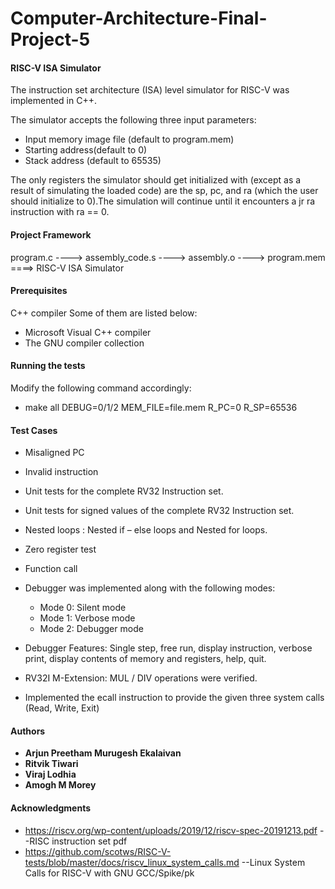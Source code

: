 # Computer-Architecture-Final-Project-5
#### RISC-V ISA Simulator

The instruction set architecture (ISA) level simulator for RISC-V was implemented in C++.

The simulator accepts the following three input parameters:
*	Input memory image file (default to program.mem)
*	Starting address(default to 0)
*	Stack address (default to 65535)

The only registers the simulator should get initialized with (except as a result of simulating the loaded
code) are the sp, pc, and ra (which the user should initialize to 0).The simulation will continue until
it encounters a jr ra instruction with ra == 0.

#### Project Framework

   program.c ----> assembly_code.s ----> assembly.o ----> program.mem ====> RISC-V ISA Simulator

#### Prerequisites

C++ compiler
Some of them are listed below:
*	Microsoft Visual C++ compiler
*	The GNU compiler collection
	

#### Running the tests

Modify the following command accordingly:
*	make all DEBUG=0/1/2 MEM_FILE=file.mem R_PC=0 R_SP=65536

#### Test Cases
*	Misaligned PC
*	Invalid instruction 
*	Unit tests for the complete RV32 Instruction set.
*	Unit tests for signed values of the complete RV32 Instruction set.
*	Nested loops : Nested if – else loops and Nested for loops.
*	Zero register test
*	Function call 
*	Debugger was implemented along with the following modes:
    *	Mode 0: Silent mode
    *	Mode 1: Verbose mode
    *	Mode 2: Debugger mode

*   Debugger Features: Single step, free run, display instruction, verbose print, display contents of memory and registers, help, quit.

*	RV32I M-Extension: MUL / DIV operations were verified.

*	Implemented the ecall instruction to provide the given three system calls (Read, Write, Exit)


#### Authors

*   **Arjun Preetham Murugesh Ekalaivan** 
*   **Ritvik Tiwari** 
*   **Viraj Lodhia** 
*   **Amogh M Morey** 

#### Acknowledgments

* https://riscv.org/wp-content/uploads/2019/12/riscv-spec-20191213.pdf   --RISC instruction set pdf
* https://github.com/scotws/RISC-V-tests/blob/master/docs/riscv_linux_system_calls.md   --Linux System Calls for RISC-V with GNU GCC/Spike/pk
